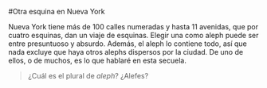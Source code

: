 #Otra esquina en Nueva York

Nueva York tiene más de 100 calles numeradas y hasta 11 avenidas, que por cuatro esquinas, dan un viaje de esquinas. Elegir una como aleph puede ser entre presuntuoso y absurdo. Además, el aleph lo contiene todo, así que nada excluye que haya otros alephs dispersos por la ciudad. De uno de ellos, o de muchos, es lo que hablaré en esta secuela.

>¿Cuál es el plural de *aleph*? ¿Alefes? 
